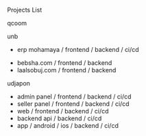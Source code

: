 Projects List

qcoom
<!-- 1. qcoom.com / frontend -->
<!-- 2. qfood.com.bd / frontend -->
<!-- 3. admin.qcoom.com / fontend -->
<!-- 4. piickmeexpress.com / frontend -->
<!-- 5. admin.piickmeexpress.com / frontend -->
<!-- 6. lendenlive.com / frontend / ci/cd -->
<!-- 7. qfood merchant / frontend / ci/cd -->
<!-- 8. piickmeexpress merchant / frontend / ci/cd -->

unb
<!-- - unb.com.bd / frontend / backend api / ci/cd -->
<!-- - dhakacourier.com / frontend / backend -->
<!-- - wordie.unb.com.bd / frontend / backend / ci/cd -->

- erp mohamaya / frontend / backend / ci/cd
<!-- - smef / frontend / backend / android / ios -->
<!-- - bvideo / frontend / backend -->

- bebsha.com / frontend / backend
- laalsobuj.com / frontend / backend

udjapon
- admin panel / frontend / backend / ci/cd
- seller panel / frontend / backend / ci/cd
- web / frontend / backend / ci/cd
- backend api / backend / ci/cd
- app / android / ios / backend / ci/cd

<!-- - peace time - android -->
<!-- - guess the word - android -->

<!-- - mui admin dashboard - frontend -->
